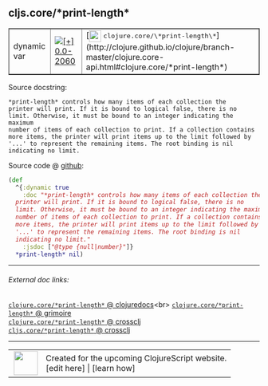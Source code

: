 ## cljs.core/\*print-length\*



 <table border="1">
<tr>
<td>dynamic var</td>
<td><a href="https://github.com/cljsinfo/cljs-api-docs/tree/0.0-2060"><img valign="middle" alt="[+] 0.0-2060" title="Added in 0.0-2060" src="https://img.shields.io/badge/+-0.0--2060-lightgrey.svg"></a> </td>
<td>
[<img height="24px" valign="middle" src="http://i.imgur.com/1GjPKvB.png"> <samp>clojure.core/\*print-length\*</samp>](http://clojure.github.io/clojure/branch-master/clojure.core-api.html#clojure.core/*print-length*)
</td>
</tr>
</table>







Source docstring:

```
*print-length* controls how many items of each collection the
printer will print. If it is bound to logical false, there is no
limit. Otherwise, it must be bound to an integer indicating the maximum
number of items of each collection to print. If a collection contains
more items, the printer will print items up to the limit followed by
'...' to represent the remaining items. The root binding is nil
indicating no limit.
```


Source code @ [github]():

```clj
(def
  ^{:dynamic true
    :doc "*print-length* controls how many items of each collection the
  printer will print. If it is bound to logical false, there is no
  limit. Otherwise, it must be bound to an integer indicating the maximum
  number of items of each collection to print. If a collection contains
  more items, the printer will print items up to the limit followed by
  '...' to represent the remaining items. The root binding is nil
  indicating no limit."
    :jsdoc ["@type {null|number}"]}
  *print-length* nil)
```

<!--
Repo - tag - source tree - lines:

 <pre>

</pre>

-->

---



###### External doc links:

[`clojure.core/*print-length*` @ clojuredocs](http://clojuredocs.org/clojure.core/*print-length*)<br>
[`clojure.core/*print-length*` @ grimoire](http://conj.io/store/v1/org.clojure/clojure/1.7.0-beta3/clj/clojure.core/*print-length*/)<br>
[`clojure.core/*print-length*` @ crossclj](http://crossclj.info/fun/clojure.core/*print-length*.html)<br>
[`cljs.core/*print-length*` @ crossclj](http://crossclj.info/fun/cljs.core.cljs/*print-length*.html)<br>

---

 <table>
<tr><td>
<img valign="middle" align="right" width="48px" src="http://i.imgur.com/Hi20huC.png">
</td><td>
Created for the upcoming ClojureScript website.<br>
[edit here] | [learn how]
</td></tr></table>

[edit here]:https://github.com/cljsinfo/cljs-api-docs/blob/master/cljsdoc/cljs.core/STARprint-lengthSTAR.cljsdoc
[learn how]:https://github.com/cljsinfo/cljs-api-docs/wiki/cljsdoc-files

<!--

This information was too distracting to show to readers, but I'll leave it
commented here since it is helpful to:

- pretty-print the data used to generate this document
- and show how to retrieve that data



The API data for this symbol:

```clj
{:ns "cljs.core",
 :name "*print-length*",
 :name-encode "STARprint-lengthSTAR",
 :history [["+" "0.0-2060"]],
 :type "dynamic var",
 :clj-equiv {:full-name "clojure.core/*print-length*",
             :url "http://clojure.github.io/clojure/branch-master/clojure.core-api.html#clojure.core/*print-length*"},
 :full-name-encode "cljs.core/STARprint-lengthSTAR",
 :source {:code "(def\n  ^{:dynamic true\n    :doc \"*print-length* controls how many items of each collection the\n  printer will print. If it is bound to logical false, there is no\n  limit. Otherwise, it must be bound to an integer indicating the maximum\n  number of items of each collection to print. If a collection contains\n  more items, the printer will print items up to the limit followed by\n  '...' to represent the remaining items. The root binding is nil\n  indicating no limit.\"\n    :jsdoc [\"@type {null|number}\"]}\n  *print-length* nil)",
          :title "Source code",
          :repo "clojurescript",
          :tag "r1.9.36",
          :filename "src/main/cljs/cljs/core.cljs",
          :lines [105 115],
          :url "https://github.com/clojure/clojurescript/blob/r1.9.36/src/main/cljs/cljs/core.cljs#L105-L115"},
 :full-name "cljs.core/*print-length*",
 :docstring "*print-length* controls how many items of each collection the\nprinter will print. If it is bound to logical false, there is no\nlimit. Otherwise, it must be bound to an integer indicating the maximum\nnumber of items of each collection to print. If a collection contains\nmore items, the printer will print items up to the limit followed by\n'...' to represent the remaining items. The root binding is nil\nindicating no limit.",
 :cljsdoc-url "https://github.com/cljsinfo/cljs-api-docs/blob/master/cljsdoc/cljs.core/STARprint-lengthSTAR.cljsdoc"}

```

Retrieve the API data for this symbol:

```clj
;; from Clojure REPL
(require '[clojure.edn :as edn])
(-> (slurp "https://raw.githubusercontent.com/cljsinfo/cljs-api-docs/catalog/cljs-api.edn")
    (edn/read-string)
    (get-in [:symbols "cljs.core/*print-length*"]))
```

-->
